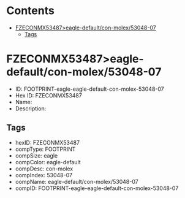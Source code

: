 



Contents
========

* [FZECONMX53487>eagle-default/con-molex/53048-07](#fzeconmx53487eagle-defaultcon-molex53048-07)
	* [Tags](#tags)

# FZECONMX53487>eagle-default/con-molex/53048-07

- ID: FOOTPRINT-eagle-eagle-default-con-molex-53048-07
- Hex ID: FZECONMX53487
- Name: 
- Description: 

## Tags

- hexID: FZECONMX53487
- oompType: FOOTPRINT
- oompSize: eagle
- oompColor: eagle-default
- oompDesc: con-molex
- oompIndex: 53048-07
- oompName: eagle-default/con-molex/53048-07
- oompID: FOOTPRINT-eagle-eagle-default-con-molex-53048-07
